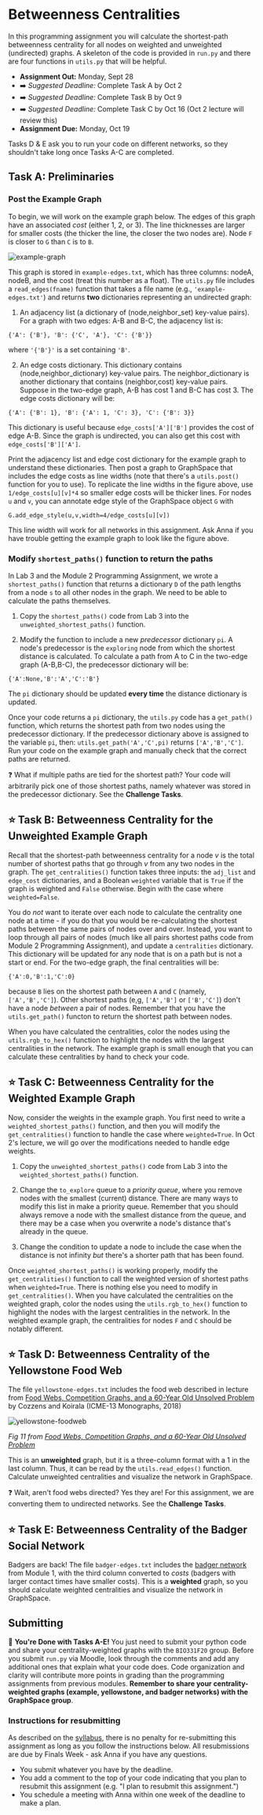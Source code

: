# Betweenness Centralities

In this programming assignment you will calculate the shortest-path betweenness centrality for all nodes on weighted and unweighted (undirected) graphs. A skeleton of the code is provided in `run.py` and there are four functions in `utils.py` that will be helpful.

* **Assignment Out:** Monday, Sept 28
* :arrow_right: _Suggested Deadline:_ Complete Task A by Oct 2
* :arrow_right: _Suggested Deadline:_ Complete Task B by Oct 9
* :arrow_right: _Suggested Deadline:_ Complete Task C by Oct 16 (Oct 2 lecture will review this)
* **Assignment Due:** Monday, Oct 19

Tasks D & E ask you to run your code on different networks, so they shouldn't take long once Tasks A-C are completed.

## **Task A:** Preliminaries

### Post the Example Graph

To begin, we will work on the example graph below. The edges of this graph have an associated _cost_ (either 1, 2, or 3).  The line thicknesses are larger for smaller costs (the thicker the line, the closer the two nodes are).  Node `F` is closer to `G` than `C` is to `B`.

![example-graph](figs/example-graph.png)

This graph is stored in `example-edges.txt`, which has three columns: nodeA, nodeB, and the cost (treat this number as a float).  The `utils.py` file includes a `read_edges(fname)` function that takes a file name (e.g., `'example-edges.txt'`) and returns **two** dictionaries representing an undirected graph:

1. An adjacency list (a dictionary of (node,neighbor_set) key-value pairs).  For a graph with two edges: A-B and B-C, the adjacency list is:

```
{'A': {'B'}, 'B': {'C', 'A'}, 'C': {'B'}}
```
where `'{'B'}'` is a set containing `'B'`.

2. An edge costs dictionary.  This dictionary contains (node,neighbor_dictionary) key-value pairs.  The neighbor_dictionary is another dictionary that contains (neighbor,cost) key-value pairs.  Suppose in the two-edge graph, A-B has cost 1 and B-C has cost 3.  The edge costs dictionary will be:

```
{'A': {'B': 1}, 'B': {'A': 1, 'C': 3}, 'C': {'B': 3}}
```

This dictionary is useful because `edge_costs['A']['B']` provides the cost of edge A-B. Since the graph is undirected, you can also get this cost with `edge_costs['B']['A']`.  

Print the adjacency list and edge cost dictionary for the example graph to understand these dictionaries.  Then post a graph to GraphSpace that includes the edge costs as line widths (note that there's a `utils.post()` function for you to use).  To replicate the line widths in the figure above, use `1/edge_costs[u][v]*4` so smaller edge costs will be thicker lines.  For nodes `u` and `v`, you can annotate edge style of the GraphSpace object `G` with

```
G.add_edge_style(u,v,width=4/edge_costs[u][v])
```

This line width will work for all networks in this assignment. Ask Anna if you have trouble getting the example graph to look like the figure above.

### Modify `shortest_paths()` function to return the paths

In Lab 3 and the Module 2 Programming Assignment, we wrote a `shortest_paths()` function that returns a dictionary `D` of the path lengths from a node `s` to all other nodes in the graph.  We need to be able to calculate the paths themselves.  

1. Copy the `shortest_paths()` code from Lab 3 into the `unweighted_shortest_paths()` function.

2. Modify the function to include a new  _predecessor_ dictionary `pi`. A node's predecessor is the `exploring` node from which the shortest distance is calculated.  To calculate a path from A to C in the two-edge graph (A-B,B-C), the predecessor dictionary will be:

```
{'A':None,'B':'A','C':'B'}
```

The `pi` dictionary should be updated **every time** the distance dictionary is updated.

Once your code returns a `pi` dictionary, the `utils.py` code has a `get_path()` function, which returns the shortest path from two nodes using the predecessor dictionary. If the predecessor dictionary above is assigned to the variable `pi`, then: `utils.get_path('A','C',pi)` returns `['A','B','C']`.  Run your code on the example graph and manually check that the correct paths are returned.

:question: What if multiple paths are tied for the shortest path? Your code will arbitrarily pick one of those shortest paths, namely whatever was stored in the predecessor dictionary.  See the **Challenge Tasks**.

## :star: **Task B:** Betweenness Centrality for the Unweighted Example Graph

Recall that the shortest-path betweenness centrality for a node _v_ is the total number of shortest paths that go through _v_ from any two nodes in the graph.  The `get_centralities()` function takes three inputs: the `adj_list` and `edge_cost` dictionaries, and a Boolean `weighted` variable that is `True` if the graph is weighted and `False` otherwise.  Begin with the case where `weighted=False`.

You do _not_ want to iterate over each node to calculate the centrality one node at a time - if you do that you would be re-calculating the shortest paths between the same pairs of nodes over and over. Instead, you want to loop through all pairs of nodes (much like all pairs shortest paths code from Module 2 Programming Assignment), and update a `centralities` dictionary.  This dictionary will be updated for any node that is on a path but is not a start or end.  For the two-edge graph, the final centralities will be:

```
{'A':0,'B':1,'C':0}  
```

because `B` lies on the shortest path between `A` and `C` (namely, `['A','B','C']`). Other shortest paths (e,g, `['A','B']` or `['B','C']`) don't have a node _between_ a pair of nodes.  Remember that you have the `utils.get_path()` functon to return the shortest path between nodes.

When you have calculated the centralities, color the nodes using the `utils.rgb_to_hex()` function to highlight the nodes with the largest centralities in the network.  The example graph is small enough that you can calculate these centralities by hand to check your code.

## :star: **Task C:** Betweenness Centrality for the Weighted Example Graph

Now, consider the weights in the example graph.  You first need to write a `weighted_shortest_paths()` function, and then you will modify the `get_centralities()` function to handle the case where `weighted=True`.  In Oct 2's lecture, we will go over the modifications needed to handle edge weights.

1. Copy the `unweighted_shortest_paths()` code from Lab 3 into the `weighted_shortest_paths()` function.  

2. Change the `to_explore` queue to a _priority queue_, where you remove nodes with the smallest (current) distance.  There are many ways to modify this list in make a priority queue. Remember that you should always remove a node with the smallest distance from the queue, and there may be a case when you overwrite a node's distance that's already in the queue.

3. Change the condition to update a node to include the case when the distance is not infinity _but_ there's a shorter path that has been found.

Once `weighted_shortest_paths()` is working properly, modify the `get_centralities()` function to call the weighted version of shortest paths when `weighted=True`. There is nothing else you need to modify in `get_centralities()`.  When you have calculated the centralities on the weighted graph, color the nodes using the `utils.rgb_to_hex()` function to highlight the nodes with the largest centralities in the network.  In the weighted example graph, the centralities for nodes `F` and `C` should be notably different.

## :star: **Task D:** Betweenness Centrality of the Yellowstone Food Web

The file `yellowstone-edges.txt` includes the food web described in lecture from [Food Webs, Competition Graphs, and a 60-Year Old Unsolved Problem](https://doi.org/10.1007/978-3-319-70308-4_11) by Cozzens and Koirala (ICME-13 Monographs, 2018)

![yellowstone-foodweb](figs/yellowstone.png)

_Fig 11 from [Food Webs, Competition Graphs, and a 60-Year Old Unsolved Problem](https://doi.org/10.1007/978-3-319-70308-4_11)_

This is an **unweighted** graph, but it is a three-column format with a 1 in the last column. Thus, it can be read by the `utils.read_edges()` function.  Calculate unweighted centralities and visualize the network in GraphSpace.

:question: Wait, aren't food webs directed? Yes they are! For this assignment, we are converting them to undirected networks. See the **Challenge Tasks**.  

## :star: **Task E:** Betweenness Centrality of the Badger Social Network

Badgers are back!  The file `badger-edges.txt` includes the [badger network](https://doi.org/10.1016/j.cub.2013.09.011) from Module 1, with the third column converted to _costs_ (badgers with larger contact times have smaller costs).  This is a **weighted** graph, so you should calculate weighted centralities and visualize the network in GraphSpace.

## Submitting

:star2: **You're Done with Tasks A-E!** You just need to submit your python code and share your centrality-weighted graphs with the `BIO331F20` group.  Before you submit `run.py` via Moodle, look through the comments and add any additional ones that explain what your code does.  Code organization and clarity will contribute more points in grading than the programming assignments from previous modules. **Remember to share your centrality-weighted graphs (example, yellowstone, and badger networks) with the GraphSpace group**.

### Instructions for resubmitting

As described on the [syllabus](https://www.reed.edu/biology/courses/bio331/files/syllabus.pdf), there is no penalty for re-submitting this assignment as long as you follow the instructions below. All resubmissions are due by Finals Week - ask Anna if you have any questions.

* You submit whatever you have by the deadline.
* You add a comment to the top of your code indicating that you plan to resubmit this assignment (e.g. "I plan to resubmit this assignment.")
* You schedule a meeting with Anna within one week of the deadline to make a plan.
